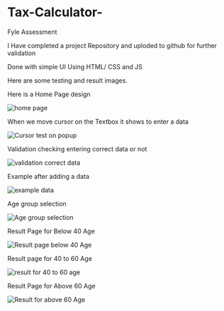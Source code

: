 # Tax-Calculator-
Fyle Assessment

I Have completed a project Repository and uploded to github for further validation 

Done with simple UI Using HTML/ CSS and JS

Here are some testing and result images.



Here is a Home Page design

![home page](https://github.com/manikantavargol/Tax-Calculator-/assets/86108353/0c2ffa42-b4fd-40f5-82da-4a5f1a22adcc)



When we move cursor on the Textbox it shows to enter a data

![Cursor test on popup](https://github.com/manikantavargol/Tax-Calculator-/assets/86108353/fecf745f-8095-4500-bbc4-aead3218bfab)


Validation checking entering correct data or not

![validation correct data](https://github.com/manikantavargol/Tax-Calculator-/assets/86108353/53e2d143-f31e-408f-8841-ce1edf93b4fa)


Example after adding a data

![example data ](https://github.com/manikantavargol/Tax-Calculator-/assets/86108353/1be29f0c-607a-4bee-87c2-f229be92c95f)


Age group selection 

![Age group selection](https://github.com/manikantavargol/Tax-Calculator-/assets/86108353/e4940aea-c64e-4c41-aaab-bdf27c450908)


Result Page for Below 40 Age

![Result page below 40 Age](https://github.com/manikantavargol/Tax-Calculator-/assets/86108353/fe915fbd-d3f9-4192-b70a-d965d7f5a80f)


Result page for 40 to 60 Age

![result for 40 to 60 age](https://github.com/manikantavargol/Tax-Calculator-/assets/86108353/4efcf745-0d40-4b78-8751-c5bc479a0f61)


 Result Page for Above 60 Age

![Result for above 60 Age](https://github.com/manikantavargol/Tax-Calculator-/assets/86108353/19859372-72a6-47d1-87d0-f398a15c79b7)











